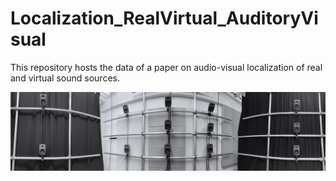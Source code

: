 # Localization_RealVirtual_AuditoryVisual
This repository hosts the data of a paper on audio-visual localization of real and virtual sound sources.

<img src="/Figures/experiment_setup.jpg" alt="drawing" width="800"/>
